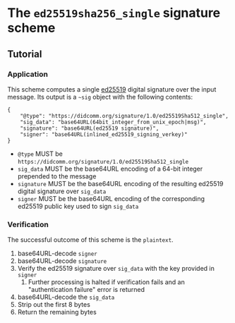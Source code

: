 # The `ed25519sha256_single` signature scheme

## Tutorial

### Application

This scheme computes a single [ed25519](https://ed25519.cr.yp.to/) digital signature over the input message. Its output is a `~sig` object with the following contents:

```jsonc
{
    "@type": "https://didcomm.org/signature/1.0/ed25519Sha512_single",
    "sig_data": "base64URL(64bit_integer_from_unix_epoch|msg)",
    "signature": "base64URL(ed25519 signature)",
    "signer": "base64URL(inlined_ed25519_signing_verkey)"
}
```

* `@type` MUST be `https://didcomm.org/signature/1.0/ed25519Sha512_single`
* `sig_data` MUST be the base64URL encoding of a 64-bit integer prepended to the message
* `signature` MUST be the base64URL encoding of the resulting ed25519 digital signature over `sig_data`
* `signer` MUST be the base64URL encoding of the corresponding ed25519 public key used to sign `sig_data`

### Verification

The successful outcome of this scheme is the `plaintext`.

1. base64URL-decode `signer`
2. base64URL-decode `signature`
3. Verify the ed25519 signature over `sig_data` with the key provided in `signer`
   1. Further processing is halted if verification fails and an "authentication failure" error is returned
4. base64URL-decode the `sig_data`
5. Strip out the first 8 bytes
6. Return the remaining bytes